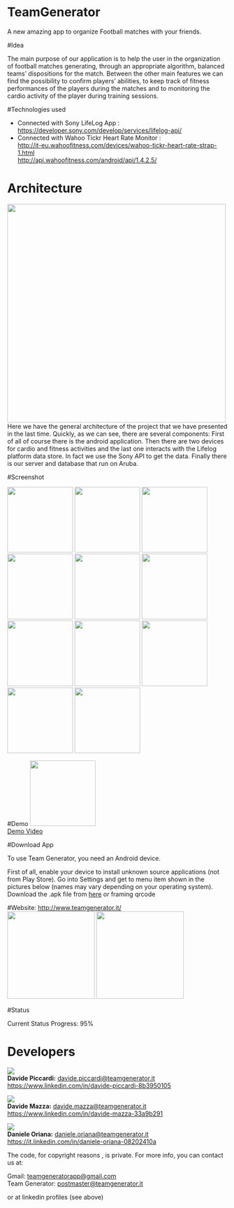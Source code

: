 # TeamGenerator

A new amazing app to organize Football matches with your friends.

#Idea

The main purpose of our application is to help the user in the organization of football matches generating, through an appropriate algorithm, balanced teams’ dispositions for the match. Between the other main features we can find the possibility to confirm players’ abilities, to keep track of fitness performances of the players during the matches and to monitoring the cardio activity of the player during training sessions.

#Technologies used

* Connected with Sony LifeLog App : <br> https://developer.sony.com/develop/services/lifelog-api/
* Connected with Wahoo Tickr Heart Rate Monitor : <br>
        http://it-eu.wahoofitness.com/devices/wahoo-tickr-heart-rate-strap-1.html <br>
        http://api.wahoofitness.com/android/api/1.4.2.5/


# Architecture 
<img src="http://www.teamgenerator.it/images/varie/architecture4.png" width="500" heigth="500" /><br>
Here we have the general architecture of the project that we have presented in the last time. Quickly, as we can see, there are several components: 
First of all of course there is the android application. 
Then there are two devices for cardio and fitness activities and the last one interacts with the Lifelog platform data store. In fact we use the Sony API to get the data.
Finally there is our server and database that run on Aruba. 


#Screenshot

<img src="http://www.teamgenerator.it/images/varie/profilo3.png" width="150" heigth="300"/>
<img src="http://www.teamgenerator.it/images/varie/profilo2.png" width="150" heigth="300"/>
<img src="http://www.teamgenerator.it/images/social1.png" width="150" heigth="300"/>
<img src="http://www.teamgenerator.it/images/social4.png" width="150" heigth="300"/>
<img src="http://www.teamgenerator.it/images/dettagliPartita2.png" width="150" heigth="300"/>
<img src="http://www.teamgenerator.it/images/varie/statSquadra.png" width="150" heigth="300"/>
<img src="http://www.teamgenerator.it/images/squadra1.png" width="150" heigth="300"/>
<img src="http://www.teamgenerator.it/images/varie/controllameteo2.png" width="150" heigth="300"/>
<img src="http://www.teamgenerator.it/images/performance.png" width="150" heigth="300"/>
<img src="http://www.teamgenerator.it/images/varie/statisticheAllenamento.png" width="150" heigth="300"/>
<img src="http://www.teamgenerator.it/images/varie/Screenshot_2016-05-14-19-51-55.png" width="150" heigth="300"/>

#Demo
<img src="https://s.ytimg.com/yts/img/yt_1200-vfl4C3T0K.png" width="150" heigth="150"> <br>
<a href="https://youtu.be/d5SqbuJcewA"> Demo Video </a>

#Download App

To use Team Generator, you need an Android device. 

First of all, enable your device to install unknown source applications (not from Play Store). Go into Settings and get to menu item shown in the pictures below (names may vary depending on your operating system). <br>
Download the .apk file from <a href="">here</a> or framing qrcode 

#Website: http://www.teamgenerator.it/ <br>
<img src="http://www.teamgenerator.it/images/varie/HomeSito.PNG" width="200" heigth="200"/>
<img src="http://www.teamgenerator.it/images/profiloSito.PNG" width="200" heigth="200" />

#Status

Current Status Progress: 95%


# Developers
<img src="https://media.licdn.com/mpr/mpr/shrinknp_100_100/AAEAAQAAAAAAAAVPAAAAJGRhMTZjMjUxLTUwNWMtNGFmMy05YzJhLWFhM2YzZTkxNDEyNA.jpg"/><br><b>Davide Piccardi:</b> davide.piccardi@teamgenerator.it <br> https://www.linkedin.com/in/davide-piccardi-8b3950105

<img src="https://media.licdn.com/mpr/mpr/shrink_100_100/AAEAAQAAAAAAAAQEAAAAJGM0YWQ1MWE4LTkxOWQtNDVjNC1hYTdkLTc4YWI4MzM4ZWJhNw.jpg"/><br><b>Davide Mazza:</b> davide.mazza@teamgenerator.it <br> https://www.linkedin.com/in/davide-mazza-33a9b291

<img src="https://media.licdn.com/mpr/mpr/shrinknp_100_100/AAEAAQAAAAAAAAdqAAAAJDdjMzkzYmU5LWFiNTEtNDc2Yy1hMDA2LWQyODg3ZWE3YjFkNg.jpg"/><br><b>Daniele Oriana:</b> daniele.oriana@teamgenerator.it <br> https://it.linkedin.com/in/daniele-oriana-08202410a

The code, for copyright reasons , is private. For more info, you can contact us at: 

Gmail: teamgeneratorapp@gmail.com <br>
Team Generator: postmaster@teamgenerator.it

or at linkedin profiles (see above)

